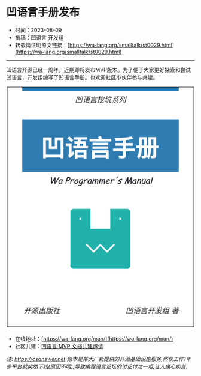 # 凹语言手册发布

- 时间：2023-08-09
- 撰稿：凹语言 开发组
- 转载请注明原文链接：[https://wa-lang.org/smalltalk/st0029.html](https://wa-lang.org/smalltalk/st0029.html)

---

凹语言开源已经一周年，近期即将发布MVP版本。为了便于大家更好探索和尝试凹语言，开发组编写了凹语言手册。也欢迎社区小伙伴参与共建。

![](/st0029-01.png)

- 在线地址：[https://wa-lang.org/man/](https://wa-lang.org/man/)
- 社区共建：[凹语言 MVP 文档共建邀请](https://zh-lang.osanswer.net/t/topic/247)

*注: https://osanswer.net 原本是某大厂新提供的开源基础设施服务,然仅工作1年多平台就突然下线(原因不明),导致编程语言论坛的讨论付之一炬,让人痛心疾首.*

